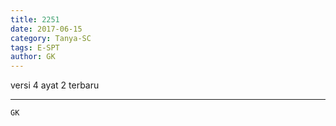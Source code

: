 ```yaml
---
title: 2251
date: 2017-06-15
category: Tanya-SC
tags: E-SPT
author: GK
---
```


versi 4 ayat 2 terbaru

---



`GK`
